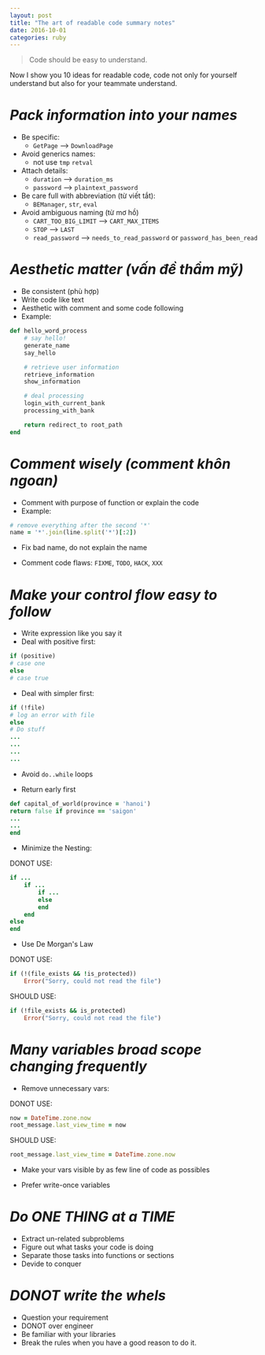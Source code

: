 ```yaml
---
layout: post
title: "The art of readable code summary notes"
date: 2016-10-01
categories: ruby
---
```


> Code should be easy to understand.

Now I show you 10 ideas for readable code, code not only for yourself understand but also for your teammate understand.

# *Pack information into your names*

* Be specific:
    - `GetPage` --> `DownloadPage`
* Avoid generics names: 
    - not use `tmp` `retval`
* Attach details:
    - `duration` --> `duration_ms`
    - `password` --> `plaintext_password`
* Be care full with abbreviation (từ viết tắt):
    - `BEManager`, `str`, `eval`
* Avoid ambiguous naming (từ mơ hồ)
    - `CART_TOO_BIG_LIMIT` --> `CART_MAX_ITEMS`
    - `STOP` --> `LAST`
    - `read_password` --> `needs_to_read_password` or `password_has_been_read`

# *Aesthetic matter (vấn đề thẩm mỹ)*

* Be consistent (phù hợp)
* Write code like text
* Aesthetic with comment and some code following
* Example:

```ruby
def hello_word_process
    # say hello!
    generate_name
    say_hello

    # retrieve user information
    retrieve_information
    show_information

    # deal processing
    login_with_current_bank
    processing_with_bank

    return redirect_to root_path
end
```

# *Comment wisely (comment khôn ngoan)*

* Comment with purpose of function or explain the code
* Example:

```ruby
# remove everything after the second '*'
name = '*'.join(line.split('*')[:2])
```

* Fix bad name, do not explain the name

* Comment code flaws: `FIXME`, `TODO`, `HACK`, `XXX`

# *Make your control flow easy to follow*

* Write expression like you say it
* Deal with positive first:

```ruby
if (positive)
# case one
else
# case true
```

* Deal with simpler first:

```ruby
if (!file)
# log an error with file
else
# Do stuff
...
...
...
...
```

* Avoid `do..while` loops

* Return early first

```ruby
def capital_of_world(province = 'hanoi')
return false if province == 'saigon'
...
...
end
```

* Minimize the Nesting:

DONOT USE:

```ruby
if ...
    if ...
        if ...
        else
        end
    end
else
end
```

* Use De Morgan's Law

DONOT USE:

```ruby
if (!(file_exists && !is_protected))
    Error("Sorry, could not read the file")
```

SHOULD USE:

```ruby
if (!file_exists && is_protected)
    Error("Sorry, could not read the file")
```

# *Many variables broad scope changing frequently*

* Remove unnecessary vars:

DONOT USE:

```ruby
now = DateTime.zone.now
root_message.last_view_time = now
```

SHOULD USE:

```ruby
root_message.last_view_time = DateTime.zone.now
```

* Make your vars visible by as few line of code as possibles

* Prefer write-once variables

# *Do ONE THING at a TIME*

* Extract un-related subproblems
* Figure out what tasks your code is doing
* Separate those tasks into functions or sections
* Devide to conquer

# *DONOT write the whels*

* Question your requirement
* DONOT over engineer
* Be familiar with your libraries
* Break the rules when you have a good reason to do it.

